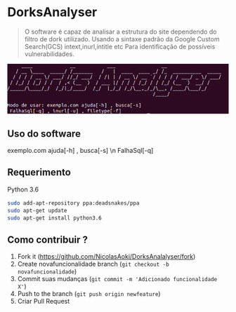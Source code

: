 # DorksAnalyser
> O software é capaz de analisar a estrutura do site dependendo do filtro de dork utilizado. Usando a sintaxe padrão da Google Custom Search(GCS) intext,inurl,intitle etc
Para identificação de possíveis vulnerabilidades.

![](header.png)

## Uso do software

exemplo.com ajuda[-h] , busca[-s] \n FalhaSql[-q] 

## Requerimento

Python 3.6

```sh
sudo add-apt-repository ppa:deadsnakes/ppa
sudo apt-get update
sudo apt-get install python3.6
```

## Como contribuir ?

1. Fork it (<https://github.com/NicolasAoki/DorksAnalalyser/fork>)
2. Create novafuncionalidade branch (`git checkout -b novafuncionalidade`)
3. Commit suas mudanças (`git commit -m 'Adicionado funcionalidade X'`)
4. Push to the branch (`git push origin newfeature`)
5. Criar Pull Request

